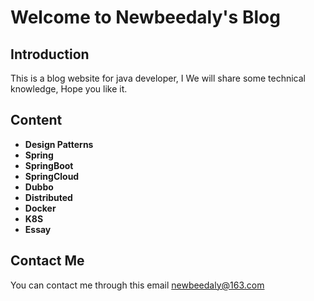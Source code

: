 # Welcome to Newbeedaly's Blog

## Introduction

This is a blog website for java developer, I We will share some technical knowledge, Hope you like it.

## Content

- **<a onclick="loadMarkdown('Design Patterns')">Design Patterns</a>**
- **<a onclick="loadMarkdown('Spring')">Spring</a>**
- **<a onclick="loadMarkdown('Spring Boot')">SpringBoot</a>**
- **<a onclick="loadMarkdown('Spring Cloud')">SpringCloud</a>**
- **<a onclick="loadMarkdown('Dubbo')">Dubbo</a>**
- **<a onclick="loadMarkdown('Distributed')">Distributed</a>**
- **<a onclick="loadMarkdown('Docker')">Docker</a>**
- **<a onclick="loadMarkdown('K8S')">K8S</a>**
- **<a onclick="loadMarkdown('Essay')">Essay</a>**

## Contact Me

You can contact me through this email newbeedaly@163.com

